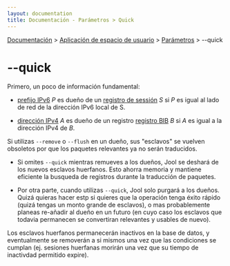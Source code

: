 ```yaml
---
layout: documentation
title: Documentación - Parámetros > Quick
---
```


[Documentación](esp-doc-index.html) > [Aplicación de espacio de usuario](esp-doc-index.html#aplicacin-de-espacio-de-usuario) > [Parámetros](esp-usr-flags.html) > \--quick

# \--quick

Primero, un poco de información fundamental:

* [prefijo IPv6](esp-usr-flags-pool6.html) _P_ es dueño de un [registro de sessión](esp-usr-flags-session.html) _S_ si _P_ es igual al lado de red de la dirección IPv6 local de S.

* [dirección IPv4](esp-usr-flags-pool4.html) _A_ es dueño de un registro [registro BIB](esp-usr-flags-bib.html) _B_ si _A_ es igual a la dirección  IPv4 de _B_.

Si utilizas `--remove` o `--flush` en un dueño, sus "esclavos" se vuelven obsoletos por que los paquetes relevantes ya no serán traducidos.  

* Si omites `--quick` mientras remueves a los dueños, Jool se deshará de los nuevos esclavos huerfanos. Esto ahorra memoria y mantiene eficiente la busqueda de registros durante la traducción de paquetes.

* Por otra parte, cuando utilizas `--quick`, Jool solo purgará a los dueños. Quizá quieras hacer estp si quieres que la operación tenga éxito rápido (quizá tengas un monto grande de esclavos), o mas probablemente planeas re-añadir al dueño en un futuro (en cuyo caso los esclavos que todavia permanecen se convertiran relevantes y usables de nuevo).

Los esclavos huerfanos permanecerán inactivos en la base de datos, y eventualmente se removerán a si mismos una vez que las condiciones se cumplan (ej. sesiones huerfanas morirán una vez que su tiempo de inactivdad permitido expire).